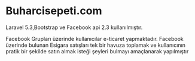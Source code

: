 # Buharcisepeti.com

Laravel 5.3,Bootstrap ve Facebook api 2.3 kullanılmıştır.

Facebook Grupları üzerinde kullanıcılar e-ticaret yapmaktadır. Facebook üzerinde bulunan Esigara satışları tek bir havuza toplamak ve kullanıcının pratik bir şekilde satın almak isteği şeyleri bulmayı amaçlanarak yapılmıştır 
